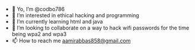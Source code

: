- 👋 Yo, I’m @codbo786
- 👀 I’m interested in ethical hacking and programming
- 🌱 I’m currently learning html and java
- 💞️ I’m looking to collaborate on a way to hack wifi passwords for the time being wpa2 and wpa3
- 📫 How to reach me aamirabbas858@gmail.com

<!---
codbo786/codbo786 is a ✨ special ✨ repository because its `README.md` (this file) appears on your GitHub profile.
You can click the Preview link to take a look at your changes.
--->
